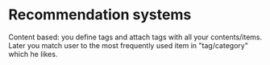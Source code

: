 # Recommendation systems

Content based: you define tags and attach tags with all your contents/items. Later you match user to the most frequently used item in "tag/category"  which he likes.

